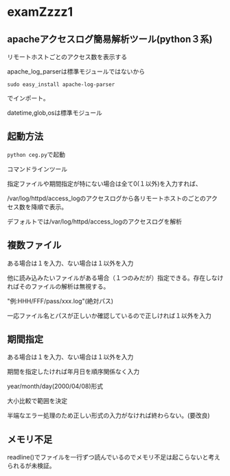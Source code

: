 # examZzzz1



## apacheアクセスログ簡易解析ツール(python３系)

リモートホストごとのアクセス数を表示する

apache_log_parserは標準モジュールではないから

`sudo easy_install apache-log-parser`

でインポート。

datetime,glob,osは標準モジュール         





## 起動方法

`python ceg.py`で起動


コマンドラインツール

指定ファイルや期間指定が特にない場合は全て0(１以外)を入力すれば、

/var/log/httpd/access_logのアクセスログから各リモートホストのごとのアクセス数を降順で表示。 

デフォルトでは/var/log/httpd/access_logのアクセスログを解析



## 複数ファイル


ある場合は１を入力、ない場合は１以外を入力


他に読み込みたいファイルがある場合（１つのみだが）指定できる。存在しなければそのファイルの解析は無視する。


"例:HHH/FFF/pass/xxx.log"(絶対パス)


一応ファイル名とパスが正しいか確認しているので正しければ１以外を入力       




## 期間指定


ある場合は１を入力、ない場合は１以外を入力           



期間を指定したければ年月日を順序関係なく入力

year/month/day(2000/04/08)形式

大小比較で範囲を決定           

半端なエラー処理のため正しい形式の入力がなければ終わらない。(要改良)




## メモリ不足


readline()でファイルを一行ずつ読んでいるのでメモリ不足は起こらないと考えられるが未検証。




